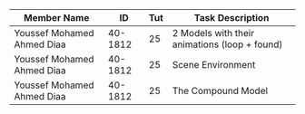 Member Name | ID | Tut | Task Description
------------ | ------------- | ------------- | -------------
Youssef Mohamed Ahmed Diaa | 40-1812 |25 | 2 Models with their animations (loop + found)
Youssef Mohamed Ahmed Diaa | 40-1812 |25 | Scene Environment
Youssef Mohamed Ahmed Diaa | 40-1812 |25 | The Compound Model
